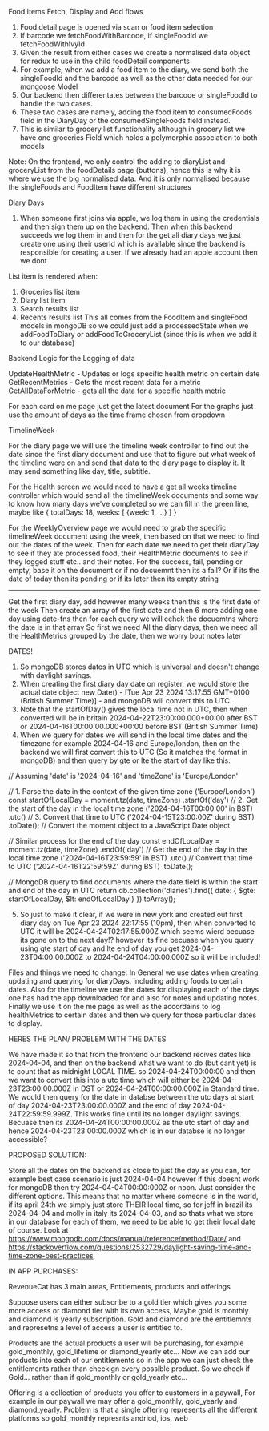 Food Items Fetch, Display and Add flows

1. Food detail page is opened via scan or food item selection
2. If barcode we fetchFoodWithBarcode, if singleFoodId we fetchFoodWithIvyId
3. Given the result from either cases we create a normalised data object for redux to use in the child foodDetail components
4. For example, when we add a food item to the diary, we send both the singleFoodId and the barcode as well as the other data needed for our mongoose Model
5. Our backend then differentates between the barcode or singleFoodId to handle the two cases.
6. These two cases are namely, adding the food item to consumedFoods field in the DiaryDay or the consumedSingleFoods field instead.
7. This is similar to grocery list functionality although in grocery list we have one groceries Field which holds a polymorphic association to both models


Note: On the frontend, we only control the adding to diaryList and groceryList from the foodDetails page (buttons), hence this is why it is where we use the big normalised data. And it is only normalised because the singleFoods and FoodItem have different structures


Diary Days

1. When someone first joins via apple, we log them in using the credentials and then sign them up on the backend. Then when this backend succeeds we log them in and then for the get all diary days we just create one using their userId which is available since the backend is responsible for creating a user. If we already had an apple account then we dont


List item is rendered when:
1. Groceries list item
2. Diary list item
3. Search results list
4. Recents results list
This all comes from the FoodItem and singleFood models in mongoDB so we could just add a processedState when we addFoodToDiary or addFoodToGroceryList (since this is when we add it to our database)

Backend Logic for the Logging of data

UpdateHealthMetric - Updates or logs specific health metric on certain date
GetRecentMetrics - Gets the most recent data for a metric
GetAllDataForMetric - gets all the data for a specific health metric

For each card on me page just get the latest document
For the graphs just use the amount of days as the time frame chosen from dropdown


TimelineWeek

For the diary page we will use the timeline week controller to find out the date since the first diary document and use that to figure out what week of the timeline were on and send that data to the diary page to display it. It may send something like day, title, subtitle.

For the Health screen we would need to have a get all weeks timeline controller which would send all the timelineWeek documents and some way to know how many days we've completed so we can fill in the green line, maybe like
{
  totalDays: 18,
  weeks: [
    {week: 1,
    ...}
  ]
}

For the WeeklyOverview page we would need to grab the specific timelineWeek document using the week, then based on that we need to find out the dates of the week. Then for each date we need to get their diaryDay to see if they ate processed food, their HealthMetric documents to see if they logged stuff etc.. and their notes. For the success, fail, pending or empty, base it on the document or if no docuemnt then its a fail? Or if its the date of today then its pending or if its later then its empty string

--- 
Get the first diary day, add however many weeks then this is the first date of the week
Then create an array of the first date and then 6 more adding one day using date-fns
then for each query we will cehck the docuemtns where the date is in that array
So first we need All the diary days, then we need all the HealthMetrics grouped by the date, then we worry bout notes later 


DATES!
1. So mongoDB stores dates in UTC which is universal and doesn't change with daylight savings.
2. When creating the first diary day date on register, we would store the actual date object new Date() - [Tue Apr 23 2024 13:17:55 GMT+0100 (British Summer Time)] - and mongoDB will convert this to UTC.
3. Note that the startOfDay() gives the local time not in UTC, then when converted will be in britain 2024-04-22T23:00:00.000+00:00 after BST or 2024-04-16T00:00:00.000+00:00 before BST (British Summer Time)
4. When we query for dates we will send in the local time dates and the timezone for example 2024-04-16 and Europe/london, then on the backend we will first convert this to UTC (So it matches the format in mongoDB) and then query by gte or lte the start of day like this:

// Assuming 'date' is '2024-04-16' and 'timeZone' is 'Europe/London'

// 1. Parse the date in the context of the given time zone ('Europe/London')
const startOfLocalDay = moment.tz(date, timeZone)
  .startOf('day') // 2. Get the start of the day in the local time zone ('2024-04-16T00:00:00' in BST)
  .utc()          // 3. Convert that time to UTC ('2024-04-15T23:00:00Z' during BST)
  .toDate();      // Convert the moment object to a JavaScript Date object

// Similar process for the end of the day
const endOfLocalDay = moment.tz(date, timeZone)
  .endOf('day')   // Get the end of the day in the local time zone ('2024-04-16T23:59:59' in BST)
  .utc()          // Convert that time to UTC ('2024-04-16T22:59:59Z' during BST)
  .toDate();

// MongoDB query to find documents where the date field is within the start and end of the day in UTC
return db.collection('diaries').find({
  date: {
    $gte: startOfLocalDay,
    $lt: endOfLocalDay
  }
}).toArray();

5. So just to make it clear, if we were in new york and created out first diary day on Tue Apr 23 2024 22:17:55  (10pm), then when converted to UTC it will be 2024-04-24T02:17:55.000Z which seems wierd becuase its gone on to the next day!? however its fine becuase when you query using gte start of day and lte end of day you get 2024-04-23T04:00:00.000Z to 2024-04-24T04:00:00.000Z so it will be included!

Files and things we need to change:
In General we use dates when creating, updating and querying for diaryDays, including adding foods to certain dates. Also for the timeline we use the dates for displaying each of the days one has had the app downloaded for and also for notes and updating notes. Finally we use it on the me page as well as the accordains to log healthMetrics to certain dates and then we query for those partiuclar dates to display.


HERES THE PLAN/ PROBLEM WITH THE DATES

We have made it so that from the frontend our backend recives dates like 2024-04-04,
and then on the backend what we want to do (but cant yet) is to count that as midnight LOCAL TIME. so 2024-04-24T00:00:00 and then we want to convert this into a utc time which will either be 2024-04-23T23:00:00.000Z in DST or 2024-04-24T00:00:00.000Z in Standard time. We would then query for the date in databse between the utc days at start of day 2024-04-23T23:00:00.000Z and the end of day 2024-04-24T22:59:59.999Z.
This works fine until its no longer daylight savings. Becuase then its 2024-04-24T00:00:00.000Z as the utc start of day and hence 2024-04-23T23:00:00.000Z which is in our databse is no longer accessible? 

PROPOSED SOLUTION:

Store all the dates on the backend as close to just the day as you can, for example best case scenario is just 2024-04-04 however if this doesnt work for mongoDB then try 2024-04-04T00:00:000Z or noon. Just consider the different options. This means that no matter where someone is in the world, if its april 24th we simply just store THEIR local time, so for jeff in brazil its 2024-04-04 and molly in italy its 2024-04-03, and so thats what we store in our database for each of them, we need to be able to get their local date of course. 
Look at https://www.mongodb.com/docs/manual/reference/method/Date/ and https://stackoverflow.com/questions/2532729/daylight-saving-time-and-time-zone-best-practices


IN APP PURCHASES:

RevenueCat has 3 main areas, Entitlements, products and offerings

Suppose users can either subscribe to a gold tier which gives you some more access or diamond tier with its own access,
Maybe gold is monthly and diamond is yearly subscription. Gold and diamond are the entitlemnts and represetns a level of access a user is entitled to. 

Products are the actual products a user will be purchasing, for example gold_monthly, gold_lifetime or diamond_yearly etc... Now we can add our products into each of our entitlements so in the app we can just check the entitlements rather than checkign every possible product. So we check if Gold... rather than if gold_monthly or gold_yearly etc...

Offering is a collection of products you offer to customers in a paywall, For example in our paywall we may offer a gold_monthly, gold_yearly and diamond_yearly. Problem is that a single offering represents all the different platforms so 
gold_monthly represnts andriod, ios, web

